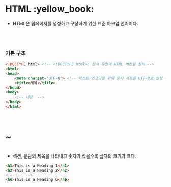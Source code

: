 # HTML :yellow_book:
- HTML은 웹페이지를 생성하고 구성하기 위한 표준 마크업 언어이다.

<br>
<br>

### 기본 구조
``` HTML
<!DOCTYPE html> <!-- <!DOCTYPE html>: 문서 유형과 HTML 버전을 정의 -->
<html> 
<head>
    <meta charset="UTF-8"> <!-- 텍스트 인코딩을 위해 문자 세트를 UTF-8로 설정 -->
    <title>제목</title>
</head>
<body>
    <!-- 내용  -->
</body>
</html>
```
<br>

### <h1>~<h6>
- 섹션, 문단의 제목을 나타내고 숫자가 작을수록 글자의 크기가 크다.
``` HTML
<h1>This is a Heading 1</h1>
<h2>This is a Heading 2</h2>
<!-- ... -->
<h6>This is a Heading 6</h6>
```

### <p>